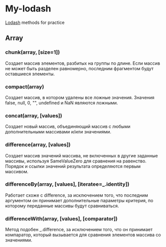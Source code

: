 # My-lodash
[Lodash](https://lodash.com/docs/4.17.15) methods for practice

## Array
### chunk(array, [size=1])
Создает массив элементов, разбитых на группы по длине. Если массив не может быть разделен равномерно, последним фрагментом будут оставшиеся элементы.

### compact(array)
Создает массив, в котором удалены все ложные значения. Значения false, null, 0, "", undefined и NaN являются ложными.

### concat(array, [values])
Создает новый массив, объединяющий массив с любыми дополнительными массивами и/или значениями.

### difference(array, [values])
Создает массив значений массива, не включенных в другие заданные массивы, используя SameValueZero для сравнения на равенство. Порядок и ссылки значений результата определяются первым массивом.

### differenceBy(array, [values], [iteratee=_.identity])
Работает схоже с difference, за исключением того, что последним аргументом он принимает дополнительные параметры критерия, по которому переданные массивы будут сравниваться.

### differenceWith(array, [values], [comparator])
Метод подобен _.difference, за исключением того, что он принимает компаратор, который вызывается для сравнения элементов массива со значениями.
